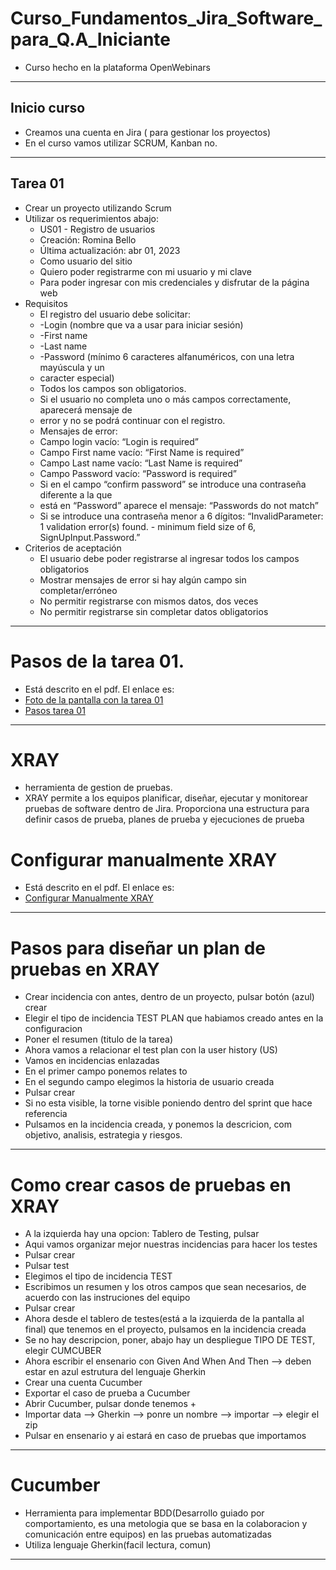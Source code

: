 # Curso_Fundamentos_Jira_Software_para_Q.A_Iniciante
* Curso hecho en la plataforma OpenWebinars
******************************************************************************************
## Inicio curso
* Creamos una cuenta en Jira ( para gestionar los proyectos)
* En el curso vamos utilizar SCRUM, Kanban no.
*****************************************************************************************
## Tarea 01
* Crear un proyecto utilizando  Scrum
* Utilizar os requerimientos abajo:
   * US01 - Registro de usuarios
   * Creación: Romina Bello
   * Última actualización: abr 01, 2023
   * Como usuario del sitio
   * Quiero poder registrarme con mi usuario y mi clave
   * Para poder ingresar con mis credenciales y disfrutar de la página web
 * Requisitos
   * El registro del usuario debe solicitar:
   * -Login (nombre que va a usar para iniciar sesión)
   * -First name
   * -Last name
   * -Password (mínimo 6 caracteres alfanuméricos, con una letra mayúscula y un
   * caracter especial)
   * Todos los campos son obligatorios.
   * Si el usuario no completa uno o más campos correctamente, aparecerá mensaje de
   * error y no se podrá continuar con el registro.
   * Mensajes de error:
   * Campo login vacío: “Login is required”
   * Campo First name vacío: “First Name is required”
   * Campo Last name vacío: “Last Name is required”
   * Campo Password vacío: “Password is required”
   * Si en el campo “confirm password” se introduce una contraseña diferente a la que
   * está en “Password” aparece el mensaje: “Passwords do not match”
   * Si se introduce una contraseña menor a 6 dígitos: “InvalidParameter: 1 validation
   error(s) found. - minimum field size of 6, SignUpInput.Password.”
*  Criterios de aceptación
   * El usuario debe poder registrarse al ingresar todos los campos obligatorios
   * Mostrar mensajes de error si hay algún campo sin completar/erróneo
   * No permitir registrarse con mismos datos, dos veces
   * No permitir registrarse sin completar datos obligatorios
******************************************************************************************************************
# Pasos de la tarea 01.
* Está descrito en el pdf. El enlace es:
* [Foto de la pantalla con la tarea 01](https://github.com/PaulaNuness/Curso_Fundamentos_Jira_Software_para_Q.A_Iniciante/blob/main/Tarea%2001.pdf)
* [Pasos tarea 01](https://github.com/PaulaNuness/Curso_Fundamentos_Jira_Software_para_Q.A_Iniciante/blob/main/Pasos%20tarea%2001.pdf)
******************************************************************************************************************
# XRAY
* herramienta de gestion de pruebas.
* XRAY permite a los equipos planificar, diseñar, ejecutar y monitorear pruebas de software dentro de Jira. Proporciona una estructura para definir casos de prueba, planes de prueba y ejecuciones de prueba
  
# Configurar manualmente XRAY
* Está descrito en el pdf. El enlace es:
* [Configurar Manualmente XRAY](https://github.com/PaulaNuness/Curso_Fundamentos_Jira_Software_para_Q.A_Iniciante/blob/main/Configurar%20manualmente%20XRAY.pdf)

******************************************************************************************************************
# Pasos para diseñar un plan de pruebas en XRAY
* Crear incidencia con antes, dentro de un proyecto, pulsar botón (azul) crear 
* Elegir el tipo de incidencia TEST PLAN que habiamos creado antes en la configuracion
* Poner el resumen (titulo de la tarea)
* Ahora vamos a relacionar el test plan con la user history (US)
* Vamos en incidencias enlazadas
* En el primer campo ponemos relates to
* En el segundo campo elegimos la historia de usuario creada
* Pulsar crear
* Si no esta visible, la torne visible poniendo dentro del sprint que hace referencia
* Pulsamos en la incidencia creada, y ponemos la descricion, com objetivo, analisis, estrategia y riesgos.
******************************************************************************************************************
# Como crear casos de pruebas en XRAY
* A la izquierda hay una opcion: Tablero de Testing, pulsar
* Aqui vamos organizar mejor nuestras incidencias para hacer los testes
* Pulsar crear
* Pulsar test
* Elegimos el tipo de incidencia TEST
* Escribimos un resumen y los otros campos que sean necesarios, de acuerdo con las instruciones del equipo
* Pulsar crear
* Ahora desde el tablero de testes(está a la izquierda de la pantalla al final) que tenemos en el proyecto, pulsamos en la incidencia creada
* Se no hay descripcion, poner, abajo hay un despliegue TIPO DE TEST, elegir CUMCUBER
* Ahora escribir el ensenario con Given  And  When  And  Then  --> deben estar en azul estrutura del lenguaje Gherkin
* Crear una cuenta Cucumber
* Exportar el caso de prueba a Cucumber
* Abrir Cucumber, pulsar donde tenemos +
* Importar data --> Gherkin --> ponre un nombre --> importar --> elegir el zip
* Pulsar en ensenario y ai estará en caso de pruebas que importamos
  
******************************************************************************************************************

# Cucumber 
* Herramienta para implementar BDD(Desarrollo guiado por comportamiento, es una metologia que se basa en la colaboracion y comunicación entre equipos) en las pruebas automatizadas
* Utiliza lenguaje Gherkin(facil lectura, comun)
  
******************************************************************************************************************



